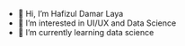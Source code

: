- 👋 Hi, I’m Hafizul Damar Laya
- 👀 I’m interested in UI/UX and Data Science
- 🌱 I’m currently learning data science

<!---
TenAkihiiroo/TenAkihiiroo is a ✨ special ✨ repository because its `README.md` (this file) appears on your GitHub profile.
You can click the Preview link to take a look at your changes.
--->
